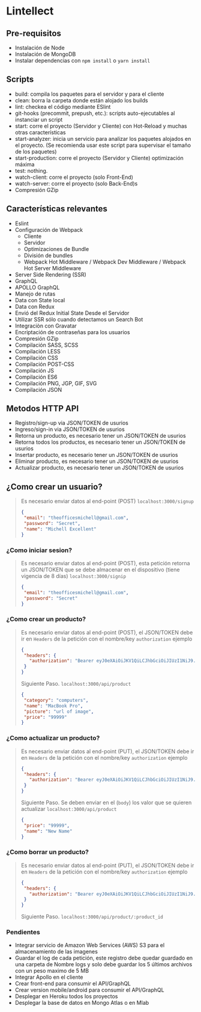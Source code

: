 # Lintellect

## Pre-requisitos
* Instalación de Node
* Instalación de MongoDB
* Instalar dependencias con `npm install` o `yarn install`

## Scripts
  *  build: compila los paquetes para el servidor y para el cliente
  *  clean: borra la carpeta donde están alojado los builds
  *  lint: checkea el código mediante ESlint
  *  git-hooks (precommit, prepush, etc.): scripts auto-ejecutables al instanciar un script
  *  start: corre el proyecto (Servidor y Cliente) con Hot-Reload y muchas otras características
  *  start-analyzer: inicia un servicio para analizar los paquetes alojados en el proyecto. (Se recomienda usar este script para supervisar el tamaño de los paquetes)
  *  start-production: corre el proyecto (Servidor y Cliente) optimización máxima
  *  test: nothing.
  *  watch-client: corre el proyecto (solo Front-End)
  *  watch-server: corre el proyecto (solo Back-End)s
  * Compresión GZip


## Características relevantes
  *  Eslint  
  * Configuración de Webpack
    * Cliente
    * Servidor
    * Optimizaciones de Bundle
    * División de bundles
    * Webpack Hot Middleware / Webpack Dev Middleware / Webpack Hot Server Middleware
  * Server Side Rendering (SSR)
  * GraphQL
  * APOLLO GraphQL
  * Manejo de rutas
  * Data con State local
  * Data con Redux
  * Envió del Redux Initial State Desde el Servidor  
  * Utilizar SSR sólo cuando detectamos un Search Bot 
  * Integraciòn con Gravatar
  * Encriptación de contraseñas para los usuarios 
  * Compresión GZip
  * Compilación SASS, SCSS
  * Compilación LESS
  * Compilación CSS
  * Compilación POST-CSS
  * Compilación JS
  * Compilación ES6
  * Compilación PNG, JGP, GIF, SVG
  * Compilación JSON
  
## Metodos HTTP  API
* Registro/sign-up via JSON/TOKEN de usurios 
* Ingreso/sign-in via JSON/TOKEN de usurios 
* Retorna un producto, es necesario tener un JSON/TOKEN de usurios 
* Retorna todos los productos, es necesario tener un JSON/TOKEN de usurios 
* Insertar producto, es necesario tener un JSON/TOKEN de usurios 
* Eliminar producto, es necesario tener un JSON/TOKEN de usurios 
* Actualizar producto, es necesario tener un JSON/TOKEN de usurios

## ¿Como crear un usuario?
> Es necesario enviar datos al end-point (POST)
> `localhost:3000/signup` 
>```json
> {
>  "email": "theofficesmichell@gmail.com",
>  "password": "Secret",
>  "name": "Michell Excellent"
> }
>```

### ¿Como iniciar sesion?
> Es necesario enviar datos al end-point (POST), esta petición retorna un JSON/TOKEN que se debe almacenar en el dispositivo (tiene vigencia de 8 días)
> `localhost:3000/signip` 
>```json
> {
>  "email": "theofficesmichell@gmail.com",
>  "password": "Secret"
> }
>```

### ¿Como crear un producto?
> Es necesario enviar datos al end-point (POST), el JSON/TOKEN debe ir en `Headers` de la petición con el nombre/key `authorization`
>ejemplo 
>```json
>{
>  "headers": {
>    "authorization": "Bearer eyJ0eXAiOiJKV1QiLCJhbGciOiJIUzI1NiJ9.eyJpYXQiOjE1NjYxNzQ2MDUsImV4cCI6MTU2Njg2NTgwNX0.cqJ50JYUJ3s4iWre76zCat9E5yqYrryp-OUZLezWnjI"
>  }
>}
>```
> Siguiente Paso.
> `localhost:3000/api/product` 
>```json
>{
>  "category": "computers",
>  "name": "MacBook Pro",
>  "picture": "url of image",
>  "price": "99999"
>}
>```

### ¿Como actualizar un producto?
> Es necesario enviar datos al end-point (PUT), el JSON/TOKEN debe ir en `Headers` de la petición con el nombre/key `authorization`
>ejemplo 
>```json
>{
>  "headers": {
>    "authorization": "Bearer eyJ0eXAiOiJKV1QiLCJhbGciOiJIUzI1NiJ9.eyJpYXQiOjE1NjYxNzQ2MDUsImV4cCI6MTU2Njg2NTgwNX0.cqJ50JYUJ3s4iWre76zCat9E5yqYrryp-OUZLezWnjI"
>  }
>}
>```
> Siguiente Paso. Se deben enviar en el (`body`) los valor que se quieren actualizar
> `localhost:3000/api/product` 
>```json
>{
>  "price": "99999",
>  "name": "New Name"
>}
>```

### ¿Como borrar un producto?
> Es necesario enviar datos al end-point (PUT), el JSON/TOKEN debe ir en `Headers` de la petición con el nombre/key `authorization`
>ejemplo 
>```json
>{
>  "headers": {
>    "authorization": "Bearer eyJ0eXAiOiJKV1QiLCJhbGciOiJIUzI1NiJ9.eyJpYXQiOjE1NjYxNzQ2MDUsImV4cCI6MTU2Njg2NTgwNX0.cqJ50JYUJ3s4iWre76zCat9E5yqYrryp-OUZLezWnjI"
>  }
>}
>```
> Siguiente Paso.
> `localhost:3000/api/product/:product_id`

### Pendientes
*  Integrar servicio de Amazon Web Services (AWS) S3 para el almacenamiento de las imagenes
*  Guardar el log de cada petición, este registro debe quedar guardado en una carpeta de
   Nombre logs y solo debe guardar los 5 últimos archivos con un peso maximo de 5 MB
*  Integrar Apollo en el cliente
*  Crear front-end para consumir el API/GraphQL
*  Crear version mobile/android para consumir el API/GraphQL
*  Desplegar en Heroku todos los proyectos
*  Desplegar la base de datos en Mongo Atlas o en Mlab
